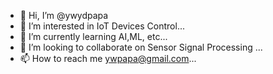 - 👋 Hi, I’m @ywydpapa
- 👀 I’m interested in IoT Devices Control...
- 🌱 I’m currently learning AI,ML, etc...
- 💞️ I’m looking to collaborate on Sensor Signal Processing  ...
- 📫 How to reach me ywpapa@gmail.com...

<!---
ywydpapa/ywydpapa is a ✨ special ✨ repository because its `README.md` (this file) appears on your GitHub profile.
You can click the Preview link to take a look at your changes.
--->
